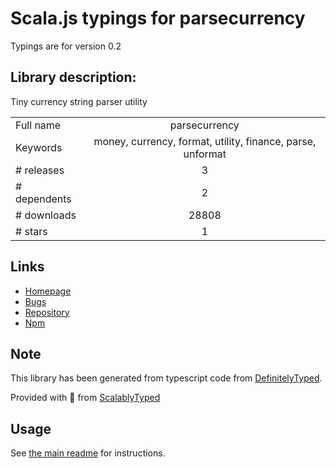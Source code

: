 
# Scala.js typings for parsecurrency

Typings are for version 0.2

## Library description:
Tiny currency string parser utility

|                    |                 |
| ------------------ | :-------------: |
| Full name          | parsecurrency |
| Keywords           | money, currency, format, utility, finance, parse, unformat |
| # releases         | 3 |
| # dependents       | 2 |
| # downloads        | 28808 |
| # stars            | 1 |

## Links
- [Homepage](https://github.com/mktj/parsecurrency#readme)
- [Bugs](https://github.com/mktj/parsecurrency/issues)
- [Repository](https://github.com/mktj/parsecurrency)
- [Npm](https://www.npmjs.com/package/parsecurrency)
    


## Note
This library has been generated from typescript code from [DefinitelyTyped](https://definitelytyped.org).

Provided with :purple_heart: from [ScalablyTyped](https://github.com/oyvindberg/ScalablyTyped)

## Usage
See [the main readme](../../readme.md) for instructions.


